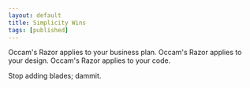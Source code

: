 ```yaml
---
layout: default
title: Simplicity Wins
tags: [published]
---
```


Occam's Razor applies to your business plan.
Occam's Razor applies to your design.
Occam's Razor applies to your code.

Stop adding blades; dammit.
